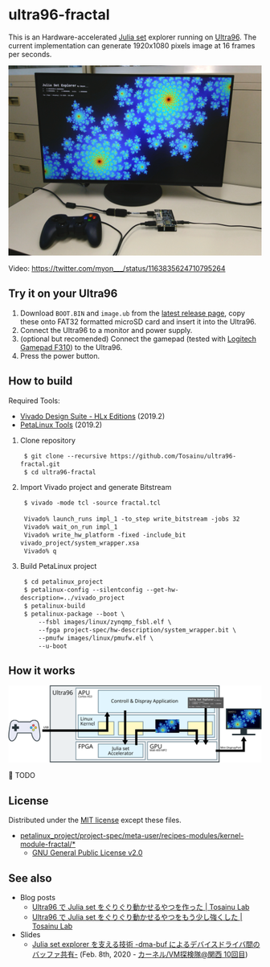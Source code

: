 ultra96-fractal
===============

This is an Hardware-accelerated [Julia set][julia set] explorer running on [Ultra96][ultra96]. The current implementation can generate 1920x1080 pixels image at 16 frames per seconds.

![Picture][picture]

Video: <https://twitter.com/myon___/status/1163835624710795264>

## Try it on your Ultra96

1. Download `BOOT.BIN` and `image.ub` from the [latest release page][latest release], copy these onto FAT32 formatted microSD card and insert it into the Ultra96.
2. Connect the Ultra96 to a monitor and power supply.
3. (optional but recomended) Connect the gamepad (tested with [Logitech Gamepad F310][f310]) to the Ultra96.
4. Press the power button.

## How to build

Required Tools:

- [Vivado Design Suite - HLx Editions][vivado] (2019.2)
- [PetaLinux Tools][petalinux] (2019.2)

1. Clone repository

        $ git clone --recursive https://github.com/Tosainu/ultra96-fractal.git
        $ cd ultra96-fractal

2. Import Vivado project and generate Bitstream

        $ vivado -mode tcl -source fractal.tcl

        Vivado% launch_runs impl_1 -to_step write_bitstream -jobs 32
        Vivado% wait_on_run impl_1
        Vivado% write_hw_platform -fixed -include_bit vivado_project/system_wrapper.xsa
        Vivado% q

3. Build PetaLinux project

        $ cd petalinux_project
        $ petalinux-config --silentconfig --get-hw-description=../vivado_project
        $ petalinux-build
        $ petalinux-package --boot \
            --fsbl images/linux/zynqmp_fsbl.elf \
            --fpga project-spec/hw-description/system_wrapper.bit \
            --pmufw images/linux/pmufw.elf \
            --u-boot

## How it works

![Block diagram][block diagram]

:construction: TODO

## License

Distributed under the [MIT license](https://github.com/Tosainu/ultra96-fractal/blob/master/LICENSE) except these files.

- [petalinux_project/project-spec/meta-user/recipes-modules/kernel-module-fractal/*](https://github.com/Tosainu/ultra96-fractal/tree/master/petalinux_project/project-spec/meta-user/recipes-modules/kernel-module-fractal)
    - [GNU General Public License v2.0](https://github.com/Tosainu/ultra96-fractal/blob/master/petalinux_project/project-spec/meta-user/recipes-modules/kernel-module-fractal/files/COPYING)

## See also

- Blog posts
    - [Ultra96 で Julia set をぐりぐり動かせるやつを作った | Tosainu Lab](https://blog.myon.info/entry/2019/05/15/ultra96-julia-set-explorer/)
    - [Ultra96 で Julia set をぐりぐり動かせるやつをもう少し強くした | Tosainu Lab](https://blog.myon.info/entry/2019/05/15/ultra96-julia-set-explorer/)
- Slides
    - [Julia set explorer を支える技術 -dma-buf によるデバイスドライバ間のバッファ共有-](https://l.myon.info/kernelvm-kansai-10) (Feb. 8th, 2020 - [カーネル/VM探検隊@関西 10回目](https://connpass.com/event/161201/))

[julia set]: https://en.wikipedia.org/wiki/Julia_set
[ultra96]: https://www.96boards.org/product/ultra96/
[picture]: https://github.com/Tosainu/ultra96-fractal/blob/master/images/IMG_20190827_143055-3.jpg
[block diagram]: https://github.com/Tosainu/ultra96-fractal/blob/master/images/block.svg
[latest release]: https://github.com/Tosainu/ultra96-fractal/releases/latest
[f310]: https://www.logitechg.com/en-roeu/products/gamepads/f310-gamepad.html
[vivado]: https://www.xilinx.com/products/design-tools/vivado.html
[petalinux]: https://www.xilinx.com/products/design-tools/embedded-software/petalinux-sdk.html
